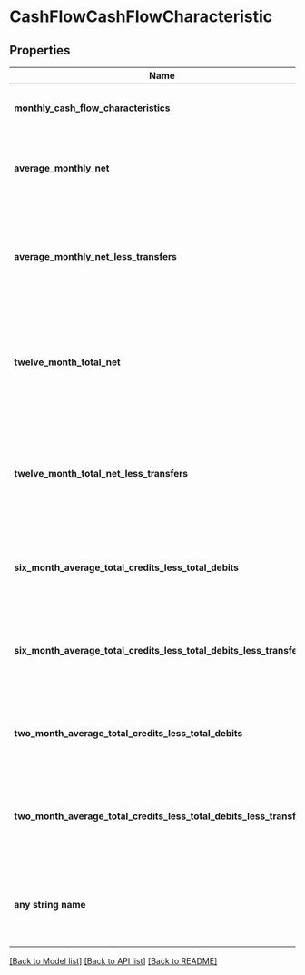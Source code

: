 # CashFlowCashFlowCharacteristic


## Properties
Name | Type | Description | Notes
------------ | ------------- | ------------- | -------------
**monthly_cash_flow_characteristics** | [**[CashFlowMonthlyCashFlowCharacteristics]**](CashFlowMonthlyCashFlowCharacteristics.md) | List of attributes for each month | 
**average_monthly_net** | **float** | Average (Total Credits - Total Debits) for the account | 
**average_monthly_net_less_transfers** | **float** | Average (Total Credits - Total Debits) without transfers for the account | 
**twelve_month_total_net** | **float** | Sum of all monthly (Total Credits - Total Debits) each month for the account | [optional] 
**twelve_month_total_net_less_transfers** | **float** | Sum of all monthly (Total Credits - Total Debits) without transfers for the account | [optional] 
**six_month_average_total_credits_less_total_debits** | **float** | 6 Month Average (Total Credits - Total Debits) | [optional] 
**six_month_average_total_credits_less_total_debits_less_transfers** | **float** | 6 Month Average (Total Credits - Total Debits) - (Without Transfers) | [optional] 
**two_month_average_total_credits_less_total_debits** | **float** | 2 Month Average (Total Credits - Total Debits) | [optional] 
**two_month_average_total_credits_less_total_debits_less_transfers** | **float** | 2 Month Average (Total Credits - Total Debits) - (Without Transfers) | [optional] 
**any string name** | **bool, date, datetime, dict, float, int, list, str, none_type** | any string name can be used but the value must be the correct type | [optional]

[[Back to Model list]](../README.md#documentation-for-models) [[Back to API list]](../README.md#documentation-for-api-endpoints) [[Back to README]](../README.md)


